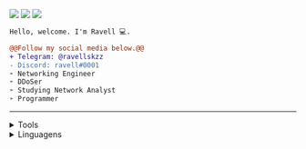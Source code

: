 <img src="https://komarev.com/ghpvc/?username=m4rdok&color=141321"/>  <img src="https://img.shields.io/badge/DDoSer-141321?style=flat-square&logo=Red-Hat"/>  <img src="https://img.shields.io/badge/Developer-141321?style=flat-square&logo=visual-studio"/>

```diff
Hello, welcome. I'm Ravell 💻.

@@Follow my social media below.@@
+ Telegram: @ravellskzz
- Discord: ravell#0001
➣ Networking Engineer
➣ DDoSer 
➣ Studying Network Analyst
➣ Programmer
```
---

<details>
  <summary> Tools </summary>
  <img src="https://img.shields.io/badge/Visual Studio Code-141321?style=flat-square%logo=visual-studio"/>
  <img src="https://img.shields.io/badge/Visual Studio 19-141321?style=flat-square%logo=visual-studio"/>
  <img src="https://img.shields.io/badge/Sublime Text 3-141321?style=flat-square%logo=sublime-text-3/">
</details>

<details>
  <summary> Linguagens </summary>
  <img src="https://img.shields.io/badge/Shell Script-141321"/>
  <img src="https://img.shields.io/badge/Golang-141321"/>
    <img src="https://img.shields.io/badge/Lua-141321"/>
 </details>



